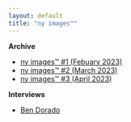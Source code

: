 ```yaml
---
layout: default
title: "ny images™"
---
```


**Archive**

- [ny images™ #1 (Febuary 2023)](https://notreyork.github.io/ny_images-02-01-2023/)
- [ny images™ #2 (March 2023)](https://notreyork.github.io/ny_images-03-01-2023/)
- [ny images™ #3 (April 2023)](https://notreyork.github.io/ny_images-04-01-2023/)

**Interviews**

- [Ben Dorado](https://notreyork.github.io/ny_images-04-01-2023/)
